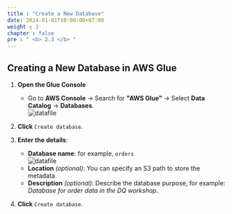 ```yaml
---
title : "Create a New Database"
date: 2024-01-01T10:00:00+07:00 
weight : 3
chapter : false
pre : " <b> 2.3 </b> "
---
```


## Creating a New Database in AWS Glue

1. **Open the Glue Console**  
   - Go to **AWS Console** → Search for **"AWS Glue"** → Select **Data Catalog** → **Databases**.  
   ![datafile](/images/03/004.png?featherlight=false&width=90pc)

2. **Click** `Create database`.

3. **Enter the details**:  
   - **Database name**: for example, `orders`  
     ![datafile](/images/03/005.png?featherlight=false&width=90pc)  
   - **Location** *(optional)*: You can specify an S3 path to store the metadata.  
   - **Description** *(optional)*: Describe the database purpose, for example: *Database for order data in the DQ workshop*.

4. **Click** `Create database`.
